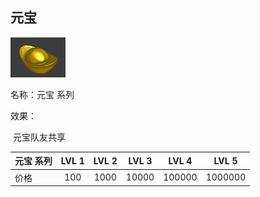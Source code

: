 ## 元宝



![](src/icon/mjz_chinese_gold.png)

名称：元宝 系列

效果：

​	元宝队友共享



| 元宝 系列 | LVL 1 | LVL 2 | LVL 3 | LVL 4  |  LVL 5  |
| --------- | :---: | :---: | :---: | :----: | :-----: |
| 价格      |  100  | 1000  | 10000 | 100000 | 1000000 |





